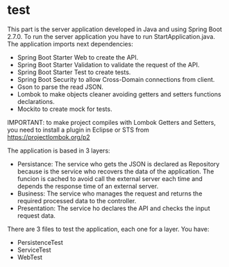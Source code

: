 # test

This part is the server application developed in Java and using Spring Boot 2.7.0. To run the server application you have to run StartApplication.java.
The application imports next dependencies:
- Spring Boot Starter Web to create the API.
- Spring Boot Starter Validation to validate the request of the API.
- Spring Boot Starter Test to create tests.
- Spring Boot Security to allow Cross-Domain connections from client. 
- Gson to parse the read JSON.
- Lombok to make objects cleaner avoiding getters and setters functions declarations.
- Mockito to create mock for tests.

IMPORTANT: to make project compiles with Lombok Getters and Setters, you need to install a plugin in Eclipse or STS from https://projectlombok.org/p2

The application is based in 3 layers:
- Persistance: The service who gets the JSON is declared as Repository because is the service who recovers the data of the application. The funcion is cached to avoid call the external server each time and depends the response time of an external server.
- Business: The service who manages the request and returns the required processed data to the controller.
- Presentation: The service ho declares the API and checks the input request data.

There are 3 files to test the application, each one for a layer. You have:
- PersistenceTest
- ServiceTest
- WebTest
